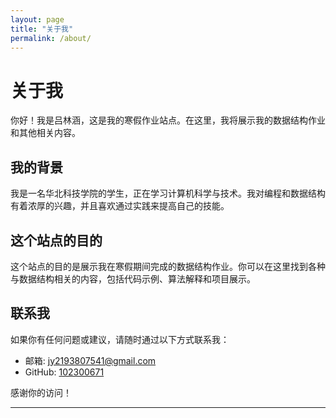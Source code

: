 ```yaml
---
layout: page
title: "关于我"
permalink: /about/
---
```


# 关于我

你好！我是吕林涵，这是我的寒假作业站点。在这里，我将展示我的数据结构作业和其他相关内容。

## 我的背景

我是一名华北科技学院的学生，正在学习计算机科学与技术。我对编程和数据结构有着浓厚的兴趣，并且喜欢通过实践来提高自己的技能。

## 这个站点的目的

这个站点的目的是展示我在寒假期间完成的数据结构作业。你可以在这里找到各种与数据结构相关的内容，包括代码示例、算法解释和项目展示。

## 联系我

如果你有任何问题或建议，请随时通过以下方式联系我：

- 邮箱: [jy2193807541@gmail.com](mailto:jy2193807541@gmail.com)
- GitHub: [102300671](https://github.com/102300671)

感谢你的访问！

---